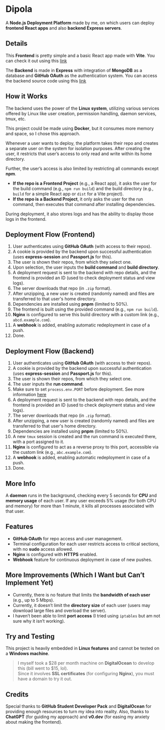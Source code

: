 # Dipola

A **Node.js Deployment Platform** made by me, on which users can deploy **frontend React apps** and also **backend Express servers**.

## Details

This **Frontend** is pretty simple and a basic React app made with **Vite**. You can check it out using this [link](https://example.com)

The **Backend** is made in **Express** with integration of **MongoDB** as a database and **GitHub OAuth** as the authentication system. You can access the backend source code using this [link](https://example.com)

## How it Works

The backend uses the power of the **Linux system**, utilizing various services offered by Linux like user creation, permission handling, daemon services, tmux, etc.

This project could be made using **Docker**, but it consumes more memory and space, so I chose this approach.

Whenever a user wants to deploy, the platform takes their repo and creates a separate user on the system for isolation purposes. After creating the user, it restricts that user’s access to only read and write within its home directory.

Further, the user’s access is also limited by restricting all commands except **npm**.

- **If the repo is a Frontend Project** (e.g., a React app), it asks the user for the build command (e.g., `npm run build`) and the build directory (e.g., `build` for a simple React app or `dist` for a Vite project).
- **If the repo is a Backend Project**, it only asks the user for the run command, then executes that command after installing dependencies.

During deployment, it also stores logs and has the ability to display those logs in the frontend.

## Deployment Flow (Frontend)

1. User authenticates using **GitHub OAuth** (with access to their repos).
2. A cookie is provided by the backend upon successful authentication (uses **express-session** and **Passport.js** for this).
3. The user is shown their repos, from which they select one.
4. Upon selection, the user inputs the **build command** and **build directory**.
5. A deployment request is sent to the backend with repo details, and the frontend is provided an ID (used to check deployment status and view logs).
6. The server downloads that repo (in `.zip` format).
7. After unzipping, a new user is created (randomly named) and files are transferred to that user's home directory.
8. Dependencies are installed using **pnpm** (limited to 50%).
9. The frontend is built using the provided command (e.g., `npm run build`).
10. **Nginx** is configured to serve this build directory with a custom link (e.g., `abcd.example.com`).
11. A **webhook** is added, enabling automatic redeployment in case of a push.
12. Done.

## Deployment Flow (Backend)

1. User authenticates using **GitHub OAuth** (with access to their repos).
2. A cookie is provided by the backend upon successful authentication (uses **express-session** and **Passport.js** for this).
3. The user is shown their repos, from which they select one.
4. The user inputs the **run command**.
5. Make sure to set `process.env.PORT` before deployment. See more information [here](https://developerport.medium.com/understanding-process-env-port-in-node-js-e09aef80384c)
6. A deployment request is sent to the backend with repo details, and the frontend is provided an ID (used to check deployment status and view logs).
7. The server downloads that repo (in `.zip` format).
8. After unzipping, a new user is created (randomly named) and files are transferred to that user's home directory.
9. Dependencies are installed using **pnpm** (limited to 50%).
10. A new `tmux` session is created and the run command is executed there, with a port assigned to it.
11. **Nginx** is configured to act as a reverse proxy to this port, accessible via the custom link (e.g., `abc.example.com`).
12. A **webhook** is added, enabling automatic redeployment in case of a push.
13. Done.

## More Info

A **daemon** runs in the background, checking every 5 seconds for **CPU** and **memory usage** of each user. If any user exceeds 5% usage (for both CPU and memory) for more than 1 minute, it kills all processes associated with that user.

## Features

- **GitHub OAuth** for repo access and user management.
- Terminal configuration for each user restricts access to critical sections, with no **sudo** access allowed.
- **Nginx** is configured with **HTTPS** enabled.
- **Webhook** feature for continuous deployment in case of new pushes.

## More Improvements (Which I Want but Can’t Implement Yet)

- Currently, there is no feature that limits the **bandwidth of each user** (e.g., up to 5 Mbps).
- Currently, it doesn’t limit the **directory size** of each user (users may download large files and overload the server).
- I haven’t been able to limit **port access** (I tried using `iptables` but am not sure why it isn’t working).

## Try and Testing

This project is heavily embedded in **Linux features** and cannot be tested on a **Windows machine**.

> I myself took a $28 per month machine on **DigitalOcean** to develop this (bill went to $15, lol).  
> Since it involves **SSL certificates** (for configuring **Nginx**), you must have a domain to try it out.

## Credits

Special thanks to **GitHub Student Developer Pack** and **DigitalOcean** for providing enough resources to turn my idea into reality. Also, thanks to **ChatGPT** (for guiding my approach) and **v0.dev** (for easing my anxiety about making the frontend).
